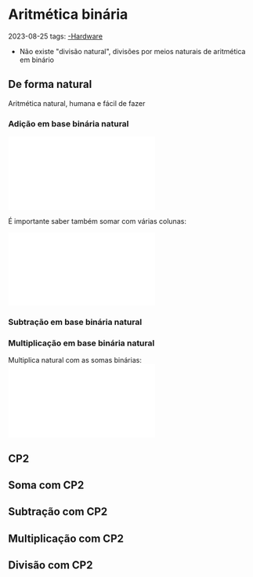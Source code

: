 
# Aritmética binária
2023-08-25
tags: [-Hardware](-Hardware.md)

* Não existe "divisão natural", divisões por meios naturais de aritmética em binário

## De forma natural

Aritmética natural, humana e fácil de fazer
### Adição em base binária natural

![Soma Binária](img/Soma%20Binária.md)

É importante saber também somar com várias colunas:

![Soma com várias colunas](img/Soma%20com%20várias%20colunas.md)

### Subtração em base binária natural



### Multiplicação em base binária natural

Multiplica natural com as somas binárias:
![Multiplicação binária](img/Multiplicação%20binária.md)




## CP2

## Soma com CP2


## Subtração com CP2


## Multiplicação com CP2



## Divisão com CP2

